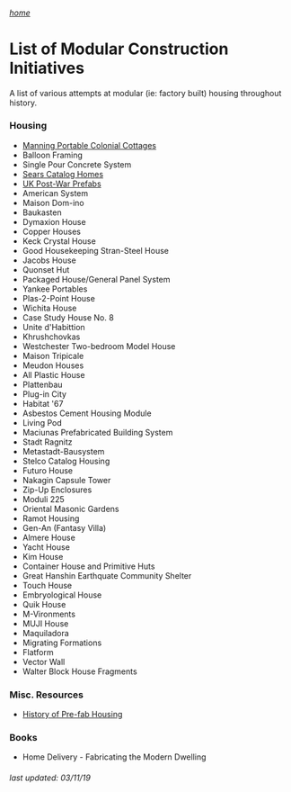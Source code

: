 ###### [home](/index.html)
# List of Modular Construction Initiatives

A list of various attempts at modular (ie: factory built) housing throughout history.

### Housing

- [Manning Portable Colonial Cottages](/modular/manning.html)
- Balloon Framing
- Single Pour Concrete System
- [Sears Catalog Homes](/modular/sears.html)
- [UK Post-War Prefabs](/ukprefab.html)
- American System
- Maison Dom-ino
- Baukasten
- Dymaxion House
- Copper Houses
- Keck Crystal House
- Good Housekeeping Stran-Steel House
- Jacobs House
- Quonset Hut
- Packaged House/General Panel System
- Yankee Portables
- Plas-2-Point House
- Wichita House
- Case Study House No. 8
- Unite d'Habittion
- Khrushchovkas
- Westchester Two-bedroom Model House
- Maison Tripicale
- Meudon Houses
- All Plastic House
- Plattenbau
- Plug-in City
- Habitat '67
- Asbestos Cement Housing Module
- Living Pod
- Maciunas Prefabricated Building System
- Stadt Ragnitz
- Metastadt-Bausystem
- Stelco Catalog Housing
- Futuro House
- Nakagin Capsule Tower
- Zip-Up Enclosures
- Moduli 225
- Oriental Masonic Gardens
- Ramot Housing
- Gen-An (Fantasy Villa)
- Almere House
- Yacht House
- Kim House
- Container House and Primitive Huts
- Great Hanshin Earthquate Community Shelter
- Touch House
- Embryological House
- Quik House
- M-Vironments
- MUJI House
- Maquiladora
- Migrating Formations
- Flatform
- Vector Wall
- Walter Block House Fragments

### Misc. Resources

- [History of Pre-fab Housing](href="http://quonset-hut.blogspot.com/p/pre-fabricated-housing.html)

### Books

- Home Delivery - Fabricating the Modern Dwelling

###### *last updated: 03/11/19*